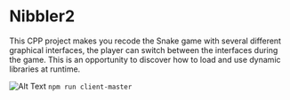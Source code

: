 # Nibbler2
This CPP project makes you recode the Snake game with several different graphical interfaces, the player can switch between the interfaces during the game. This is an opportunity to discover how to load and use dynamic libraries at runtime.


![Alt Text](https://webpack.js.org/assets/icon-square-small-slack.png)
`npm run client-master`
